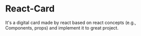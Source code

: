 # React-Card
It's a digital card made by react based on react concepts (e.g., Components, props) and implement it to great project.
